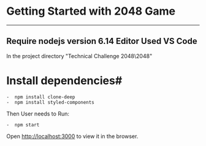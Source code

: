 # Getting Started with 2048 Game

----------------------------------
Require nodejs version 6.14
Editor Used VS Code
----------------------------------

In the project directory "Technical Challenge 2048\2048"
# Install dependencies#
   
    -  npm install clone-deep
    -  npm install styled-components


Then User needs to Run:

    -  npm start


Open [http://localhost:3000](http://localhost:3000) to view it in the browser.





